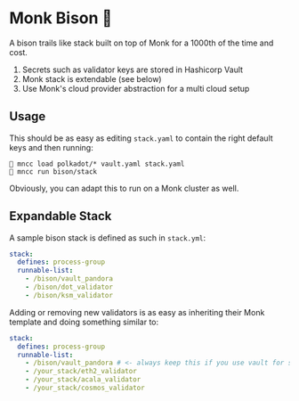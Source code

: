 # Monk Bison 🦬
A bison trails like stack built on top of Monk for a 1000th of the time and cost.

1. Secrets such as validator keys are stored in Hashicorp Vault
2. Monk stack is extendable (see below)
3. Use Monk's cloud provider abstraction for a multi cloud setup

## Usage
This should be as easy as editing `stack.yaml` to contain the right default keys and then running:
```
🦬 mncc load polkadot/* vault.yaml stack.yaml
🦬 mncc run bison/stack
```

Obviously, you can adapt this to run on a Monk cluster as well.

## Expandable Stack
A sample bison stack is defined as such in `stack.yml`:
```yaml
stack:
  defines: process-group
  runnable-list:
    - /bison/vault_pandora
    - /bison/dot_validator
    - /bison/ksm_validator
```

Adding or removing new validators is as easy as inheriting their Monk template and doing something similar to:
```yaml
stack:
  defines: process-group
  runnable-list:
    - /bison/vault_pandora # <- always keep this if you use vault for secrets
    - /your_stack/eth2_validator
    - /your_stack/acala_validator
    - /your_stack/cosmos_validator
```